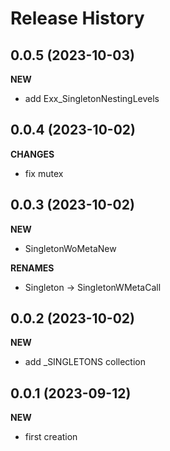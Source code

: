 Release History
===============

0.0.5 (2023-10-03)
-------------------
**NEW**
- add Exx_SingletonNestingLevels

0.0.4 (2023-10-02)
-------------------
**CHANGES**
- fix mutex

0.0.3 (2023-10-02)
-------------------
**NEW**
- SingletonWoMetaNew

**RENAMES**
- Singleton -> SingletonWMetaCall

0.0.2 (2023-10-02)
-------------------
**NEW**
- add _SINGLETONS collection

0.0.1 (2023-09-12)
-------------------
**NEW**
- first creation
